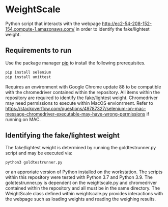 # WeightScale

Python script that interacts with the webpage http://ec2-54-208-152-154.compute-1.amazonaws.com/ in order to identify the fake/lightest weight.

## Requirements to run

Use the package manager [pip](https://pip.pypa.io/en/stable/) to install the following prerequisites.

```bash
pip install selenium
pip install unittest
```
Requires an environment with Google Chrome update 88 to be compatible with the chromedriver contained within the repository.
All items within the repository are required to identify the fake/lightest weight.
Chromedriver may need permissions to execute within MacOS envionrment.  Refer to
https://stackoverflow.com/questions/49787327/selenium-on-mac-message-chromedriver-executable-may-have-wrong-permissions
if running on MAC.


## Identifying the fake/lightest weight

The fake/lightest weight is determined by running the goldtestrunner.py script and may be executed via:

```
python3 goldtestrunner.py
```

or an approriate version of Python installed on the workstation.  The scripts within this repository were tested with Python 3.7 and Python 3.9.
The goldtestrunner.py is dependent on the weightscale.py and chromedriver contained within the repository and all must be in the same directory.
The WeightScale class defined within weightscale.py provides interactions with the webpage such as loading weights and reading the weighing results.
